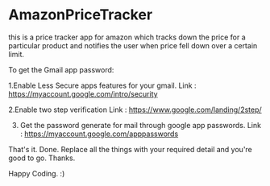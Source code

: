 # AmazonPriceTracker
 this is a price tracker app for amazon which tracks down the price for a particular product and notifies the user when price fell down over a certain limit.
 
 
 To get the Gmail app password:
 
 1.Enable Less Secure apps features for your gmail.
     Link : https://myaccount.google.com/intro/security
     
2.Enable two step verification
     Link : https://www.google.com/landing/2step/
    
3. Get the password generate for mail through google app passwords.
     Link : https://myaccount.google.com/apppasswords
     
That's it. Done. Replace all the things with your required detail and you're good to go.
Thanks.

Happy Coding. :)
